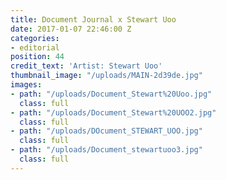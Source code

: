 ```yaml
---
title: Document Journal x Stewart Uoo
date: 2017-01-07 22:46:00 Z
categories:
- editorial
position: 44
credit_text: 'Artist: Stewart Uoo'
thumbnail_image: "/uploads/MAIN-2d39de.jpg"
images:
- path: "/uploads/Document_Stewart%20Uoo.jpg"
  class: full
- path: "/uploads/Document_Stewart%20UOO2.jpg"
  class: full
- path: "/uploads/DOcument_STEWART_UOO.jpg"
  class: full
- path: "/uploads/Document_stewartuoo3.jpg"
  class: full
---
```


